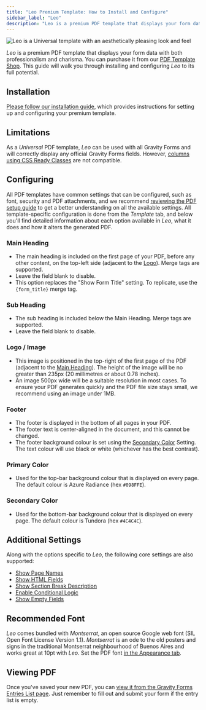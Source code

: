 ```yaml
---
title: "Leo Premium Template: How to Install and Configure"
sidebar_label: "Leo"
description: "Leo is a premium PDF template that displays your form data with both professionalism and charisma."
---
```


![Leo is a Universal template with an aesthetically pleasing look and feel](https://resources.gravitypdf.com/uploads/edd/2018/10/leo-standard.png)

*Leo* is a premium PDF template that displays your form data with both professionalism and charisma. You can purchase it from our [PDF Template Shop](https://gravitypdf.com/shop/leo/). This guide will walk you through installing and configuring *Leo* to its full potential.

## Installation

[Please follow our installation guide](shop-installing-upgrading-premium-templates.md), which provides instructions for setting up and configuring your premium template.

## Limitations

As a *Universal* PDF template, *Leo* can be used with all Gravity Forms and will correctly display any official Gravity Forms fields. However, [columns using CSS Ready Classes](user-css-ready-classes.md) are not compatible.

## Configuring

All PDF templates have common settings that can be configured, such as font, security and PDF attachments, and we recommend [reviewing the PDF setup guide](user-setup-pdf.md) to get a better understanding on all the available settings. All template-specific configuration is done from the *Template* tab, and below you'll find detailed information about each option available in *Leo*, what it does and how it alters the generated PDF.

### Main Heading
* The main heading is included on the first page of your PDF, before any other content, on the top-left side (adjacent to the [Logo](#logo)). Merge tags are supported.
* Leave the field blank to disable.
* This option replaces the "Show Form Title" setting. To replicate, use the `{form_title}` merge tag.

### Sub Heading
* The sub heading is included below the Main Heading. Merge tags are supported.
* Leave the field blank to disable.

### Logo / Image
* This image is positioned in the top-right of the first page of the PDF (adjacent to the [Main Heading](#main-heading)). The height of the image will be no greater than 235px (20 millimetres or about 0.78 inches).
* An image 500px wide will be a suitable resolution in most cases. To ensure your PDF generates quickly and the PDF file size stays small, we recommend using an image under 1MB.

### Footer
* The footer is displayed in the bottom of all pages in your PDF.
* The footer text is center-aligned in the document, and this cannot be changed.
* The footer background colour is set using the [Secondary Color](#secondary-color) Setting. The text colour will use black or white (whichever has the best contrast).

### Primary Color
* Used for the top-bar background colour that is displayed on every page. The default colour is Azure Radiance (hex `#098FFE`).

### Secondary Color
* Used for the bottom-bar background colour that is displayed on every page. The default colour is Tundora (hex `#4C4C4C`).

## Additional Settings

Along with the options specific to *Leo*, the following core settings are also supported:

-   [Show Page Names](user-setup-pdf.md#show-page-names)
-   [Show HTML Fields](user-setup-pdf.md#show-html-fields)
-   [Show Section Break Description](user-setup-pdf.md#show-section-break-description)
-   [Enable Conditional Logic](user-setup-pdf.md#enable-conditional-logic)
-   [Show Empty Fields](user-setup-pdf.md#show-empty-fields)

## Recommended Font

*Leo* comes bundled with *Montserrat*, an open source Google web font (SIL Open Font License Version 1.1). *Montserrat* is an ode to the old posters and signs in the traditional Montserrat neighbourhood of Buenos Aires and works great at 10pt with *Leo*. Set the PDF font [in the Appearance tab](user-setup-pdf.md#appearance-tab).

## Viewing PDF

Once you've saved your new PDF, you can [view it from the Gravity Forms Entries List page](user-viewing-pdfs.md). Just remember to fill out and submit your form if the entry list is empty.
